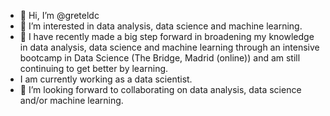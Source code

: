 - 👋 Hi, I’m @greteldc 
- 👀 I’m interested in data analysis, data science and machine learning.
- 🌱 I have recently made a big step forward in broadening my knowledge in data analysis, data science and machine learning through an intensive bootcamp in Data Science (The Bridge, Madrid (online)) and am still continuing to get better by learning.
- I am currently working as a data scientist.
- 💞️ I’m looking forward to collaborating on data analysis, data science and/or machine learning.

<!---
greteldc/greteldc is a ✨ special ✨ repository because its `README.md` (this file) appears on your GitHub profile.
You can click the Preview link to take a look at your changes.
--->
